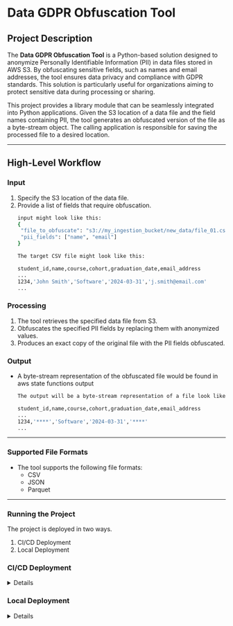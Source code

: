 # Data GDPR Obfuscation Tool

## Project Description
The **Data GDPR Obfuscation Tool** is a Python-based solution designed to anonymize Personally Identifiable Information (PII) in data files stored in AWS S3. By obfuscating sensitive fields, such as names and email addresses, the tool ensures data privacy and compliance with GDPR standards. This solution is particularly useful for organizations aiming to protect sensitive data during processing or sharing.

This project provides a library module that can be seamlessly integrated into Python applications. Given the S3 location of a data file and the field names containing PII, the tool generates an obfuscated version of the file as a byte-stream object. The calling application is responsible for saving the processed file to a desired location.

---

## High-Level Workflow

### Input
1. Specify the S3 location of the data file.
2. Provide a list of fields that require obfuscation.
   ```bash
   input might look like this:
   {
    "file_to_obfuscate": "s3://my_ingestion_bucket/new_data/file_01.csv", 
    "pii_fields": ["name", "email"]
   }

   The target CSV file might look like this:
   
   student_id,name,course,cohort,graduation_date,email_address
   ...
   1234,'John Smith','Software','2024-03-31','j.smith@email.com' 
   ...
   ```

### Processing
1. The tool retrieves the specified data file from S3.
2. Obfuscates the specified PII fields by replacing them with anonymized values.
3. Produces an exact copy of the original file with the PII fields obfuscated.

### Output
- A byte-stream representation of the obfuscated file would be found in aws state functions output

  ```bash
  The output will be a byte-stream representation of a file look like this:
  
  student_id,name,course,cohort,graduation_date,email_address
  ...
  1234,'****','Software','2024-03-31','****'
  ...
  ```


---
### Supported File Formats
- The tool supports the following file formats:
  - CSV
  - JSON
  - Parquet

---

### Running the Project
The project is deployed in two ways.

1. CI/CD Deployment
2. Local Deployment

### **CI/CD Deployment**
<details>

#### **Prerequisites**
- GitHub Secrets
  - Configure GitHub Secrets to store the following:
    - AWS IAM Access Key
    - AWS IAM Secret Access Key
    - AWS Region

- S3 Bucket
  - This project expects two S3 buckets exist in AWS:
    1. To store terraform state files:
        - If you have already have a bucket then replace the `bucket` argument in `main.tf` file under the Terraform configuration.
        - Otherwise, Create a S3 bucket with a globally unique name in AWS console and replace the `bucket` argument with the recently created bucket name in `main.tf` file under the Terraform configuration.
    2. S3 bucket which contains data files. 
        - Update with your S3 bucket name in the `vars.tf` file under the Terraform configuration. Ensures that this bucket has data files

#### **Steps**

1. The project will be deployed automatimatically by GitHub actions workflow, once the codebase is pushed or pull request made on main branch of Github
2. Retrieve the ARN of the Step Function from the AWS Management Console, once the repo is deployed on AWS.
3. Start the Step Function execution using the following command on AWS CLI of Linux or Mac OS machine:
   ```bash
   aws stepfunctions start-execution \
     --state-machine-arn "<STEP_FUNCTION_ARN>" \
     --input '{ "file_to_obfuscate": "<S3_OBJECT_URI>", "pii_fields": ["<PII_FIELD_1>", "<PII_FIELD_2>"] }'
   ```
   update with your S3 object URI, list of pii_fields in the above command. 
#### Example
  ```bash
  aws stepfunctions start-execution \
    --state-machine-arn "arn:aws:states:us-east-1:123456789012:stateMachine:InvokeLambdaAndRetrieveFile" \
    --input '{ "file_to_obfuscate": "s3://my-bucket/sample.csv", "pii_fields": ["name", "email"] }'
  ```
  Start the Step Function execution using the following command on AWS CLI of Windows OS machine:
  ```bash
  aws stepfunctions start-execution \
  --state-machine-arn "<STEP_FUNCTION_ARN>" \
  --input "{\"file_to_obfuscate\": \"<S3_OBJECT_URI>\", \"pii_fields\": [\"<PII_FIELD_1>\", \"<PII_FIELD_2>\"]}"
  ```
</details>

### **Local Deployment**
<details>

#### **Prerequisites**
- Configure your IAM role on the AWS CLI using the following command:
  ```bash
  aws configure
  ```

- S3 Bucket
  - This project expects two S3 buckets exist in AWS:
    1. To store terraform state files:
        - If you have already have a bucket then replace the `bucket` argument in `main.tf` file under the Terraform configuration.
        - Otherwise, Create a S3 bucket with a globally unique name in AWS console and replace the `bucket` argument with the recently created bucket name in `main.tf` file under the Terraform configuration.
    2. S3 bucket which contains data files. 
        - Update with your S3 bucket name in the `vars.tf` file under the Terraform configuration. Ensures that this bucket has data files

- Ensure you have the following installed on your machine:
  - Python 3.x
  - **`make`** command utility.
    ```bash
    pip install make
    ```

#### **Steps**
- Clone the project.
- Project Build and Testing Instructions.
  
  This project uses a Makefile to automate the setup, testing and code quality checks. Below are the instructions for building and running various checks on the project locally.
  1. Create virtual environment and install the necessary dependencies for the project
  ```bash
  make install-dependencies
  ```

  2. To perform security checks on the project, use:
  ```bash
  make run-security
  ```

  3. To run unit tests and test coverage, execute:
  ```bash
  make run-tests
  ```

  4. To execute all necessary setup, security checks and unit tests all at once, use:
  ```bash
  make run-all
  ```

- Deployment Instructions

  1. Navigate to the `terraform` folder of the repository.

  2. Run the following commands to deploy locally:
      - initialize the terraform:
        ```bash
        terraform init
        ```
      - plan the configuration:
        ```bash
        terraform plan
        ```
      - deploy the resources:
        ```bash
        terrafrom apply
        ```
        enter `yes` when prompted

- Execute the code
  1. Navigate to the `terraform` folder of the repository.
  2. Start the Step Function execution using the following command on Linux or Mac OS once resources are deployed:

    ```bash
    aws stepfunctions start-execution \
      --state-machine-arn "$(terraform output -raw state_machine_arn)" \
      --input '{ "file_to_obfuscate": "<S3_OBJECT_URI>", "pii_fields": ["<PII_FIELD_1>", "<PII_FIELD_2>"] }'
    ```
    update with your S3 object URI, list of pii_fields in the above command. 

  #### Example
  ```bash
  aws stepfunctions start-execution \
    --state-machine-arn "$(terraform output -raw state_machine_arn)" \
    --input '{ "file_to_obfuscate": "s3://my-bucket/sample.csv", "pii_fields": ["email", "address"] }'
  ```

  Start the Step Function execution using the following command on Windows OS:
  ```bash
  aws stepfunctions start-execution \
  --state-machine-arn "$(terraform output -raw state_machine_arn)" \
  --input "{\"file_to_obfuscate\": \"<S3_OBJECT_URI>\", \"pii_fields\": [\"<PII_FIELD_1>\", \"<PII_FIELD_2>\"]}"
  ```
</details>